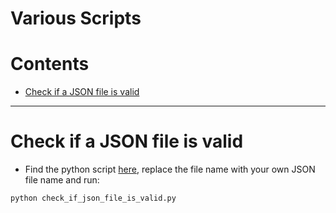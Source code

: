 # Various Scripts


Contents
=======================

* [Check if a JSON file is valid](#check-if-a-json-file-is-valid)


------- 


# Check if a JSON file is valid

* Find the python script [here](https://github.com/dimi-fn/Various-Data-Science-Scripts/blob/main/Various%20Scripts/JSON_validity/check_if_json_file_is_valid.py), replace the file name with your own JSON file name and run: 

```
python check_if_json_file_is_valid.py
```
